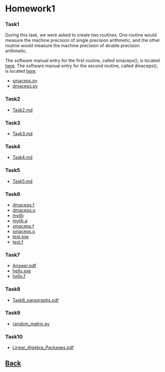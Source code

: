 # Homework1<br>

### Task1
During this task, we were asked to create two routines. One routine would measure the machine
precision of single precision arithmetic, and the other routine would measure the machine
precision of double precision arithmetic.

The software manual entry for the first routine, called smaceps(), is located [here](../software_manual/smaceps/smaceps.md).
The software manual entry for the second routine, called dmaceps(), is located [here](../software_manual/smaceps/smaceps.html/software_manual/dmaceps/dmaceps.md).


- [smaceps.py](Task1/smaceps.py)
- [dmaceps.py](Task1/dmaceps.py)

### Task2
- [Task2.md](Task2/Task2.md)

### Task3
- [Task3.md](Task3/Task3.md)

### Task4
- [Task4.md](Task4/Task4.md)

### Task5
- [Task5.md](Task5/Task5.md)

### Task6
- [dmaceps.f](Task6/dmaceps.f)
- [dmaceps.o](Task6/dmaceps.o)
- [mylib](Task6/mylib)
- [mylib.a](Task6/mylib.a)
- [smaceps.f](Task6/smaceps.f)
- [smaceps.o](Task6/smaceps.o)
- [test.exe](Task6/test.exe)
- [test.f](Task6/test.f)

### Task7
- [Answer.pdf](Task7/Answer.pdf)
- [hello.exe](Task7/hello.exe)
- [hello.f](Task7/hello.f)

### Task8
- [Task8_paragraphs.pdf](Task8/Answer.pdf)

### Task9
- [random_matrix.py](Task9/random_matrix.py)

### Task10
- [Linear_Algebra_Packages.pdf](Task10/Linear_Algebra_Packages.pdf)

## [Back](../)